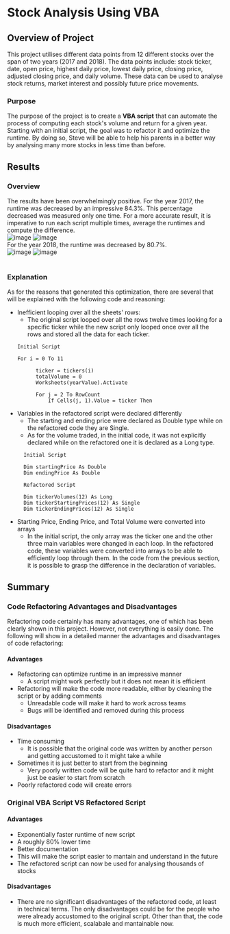 # Stock Analysis Using VBA

## Overview of Project
This project utilises different data points from 12 different stocks over the span of two years (2017 and 2018). The data points include: stock ticker, date, open price, highest daily price, lowest daily price, closing price, adjusted closing price, and daily volume. These data can be used to analyse stock returns, market interest and possibly future price movements.

### Purpose
The purpose of the project is to create a **VBA script** that can automate the process of computing each stock's volume and return for a given year. Starting with an initial script, the goal was to refactor it and optimize the runtime. By doing so, Steve will be able to help his parents in a better way by analysing many more stocks in less time than before.

## Results
### Overview
The results have been overwhelmingly positive. 
For the year 2017, the runtime was decreased by an impressive 84.3%. This percentage decreased was measured only one time. For a more accurate result, it is imperative to run each script multiple times, average the runtimes and compute the difference. <br>
![image](https://user-images.githubusercontent.com/85131345/177840996-555a82be-f6cf-471a-9106-49c010d3bf1d.png)
![image](https://user-images.githubusercontent.com/85131345/177841045-e8148d8e-d0f5-48bc-8bbb-c85254086083.png)
<br>
For the year 2018, the runtime was decreased by 80.7%. <br>
![image](https://user-images.githubusercontent.com/85131345/177841441-dfa20875-0566-479b-8316-c623c8c4b6b8.png)
![image](https://user-images.githubusercontent.com/85131345/177841468-37377134-4706-47b7-b455-133bec7548e5.png) <br> <br>
### Explanation
As for the reasons that generated this optimization, there are several that will be explained with the following code and reasoning:
- Inefficient looping over all the sheets' rows:
  - The original script looped over all the rows twelve times looking for a specific ticker while the new script only looped once over all the rows and stored all the data for each ticker.
  ```
  Initial Script
  
  For i = 0 To 11
    
        ticker = tickers(i)
        totalVolume = 0
        Worksheets(yearValue).Activate
        
        For j = 2 To RowCount
            If Cells(j, 1).Value = ticker Then
  ```
- Variables in the refactored script were declared differently
  - The starting and ending price were declared as Double type while on the refactored code they are Single.
  - As for the volume traded, in the initial code, it was not explicitly declared while on the refactored one it is declared as a Long type.
  ```
    Initial Script
    
    Dim startingPrice As Double
    Dim endingPrice As Double
    
    Refactored Script
    
    Dim tickerVolumes(12) As Long
    Dim tickerStartingPrices(12) As Single
    Dim tickerEndingPrices(12) As Single
  ```
 - Starting Price, Ending Price, and Total Volume were converted into arrays
    - In the initial script, the only array was the ticker one and the other three main variables were changed in each loop. In the refactored code, these variables were converted into arrays to be able to efficiently loop through them. In the code from the previous section, it is possible to grasp the difference in the declaration of variables.
## Summary
### Code Refactoring Advantages and Disadvantages
Refactoring code certainly has many advantages, one of which has been clearly shown in this project. However, not everything is easily done. The following will show in a detailed manner the advantages and disadvantages of code refactoring:
#### Advantages
- Refactoring can optimize runtime in an impressive manner
  - A script might work perfectly but it does not mean it is efficient
- Refactoring will make the code more readable, either by cleaning the script or by adding comments
  - Unreadable code will make it hard to work across teams
  - Bugs will be identified and removed during this process
#### Disadvantages
- Time consuming
  - It is possible that the original code was written by another person and getting accustomed to it might take a while
- Sometimes it is just better to start from the beginning
  - Very poorly written code will be quite hard to refactor and it might just be easier to start from scratch
 - Poorly refactored code will create errors
 ### Original VBA Script VS Refactored Script
 #### Advantages
 - Exponentially faster runtime of new script
  - A roughly 80% lower time
 - Better documentation
  - This will make the script easier to mantain and understand in the future
  - The refactored script can now be used for analysing thousands of stocks
 #### Disadvantages
 - There are no significant disadvantages of the refactored code, at least in technical terms. The only disadvantages could be for the people who were already accustomed to the original script. Other than that, the code is much more efficient, scalabale and mantainable now. 
